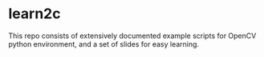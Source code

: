 # learn2c
This repo consists of extensively documented example scripts for OpenCV python environment, and a set of slides for easy learning.
